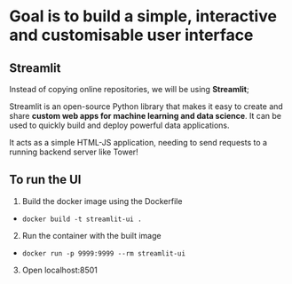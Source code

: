 # Goal is to build a simple, interactive and customisable user interface

## Streamlit

Instead of copying online repositories, we will be using **Streamlit**;

Streamlit is an open-source Python library that makes it easy to create and share **custom web apps for machine learning and data science**. It can be used to quickly build and deploy powerful data applications.

It acts as a simple HTML-JS application, needing to send requests to a running backend server like Tower!

## To run the UI

1) Build the docker image using the Dockerfile

- `docker build -t streamlit-ui .`

2) Run the container with the built image

- `docker run -p 9999:9999 --rm streamlit-ui`

3) Open localhost:8501